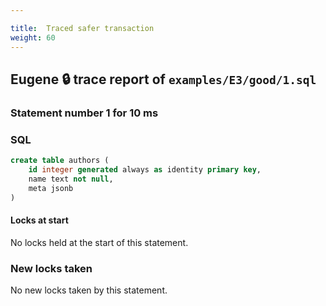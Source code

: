 ```yaml
---

title:  Traced safer transaction
weight: 60
---
```



## Eugene 🔒 trace report of `examples/E3/good/1.sql`

### Statement number 1 for 10 ms

### SQL

```sql
create table authors (
    id integer generated always as identity primary key,
    name text not null,
    meta jsonb
)
```

#### Locks at start

No locks held at the start of this statement.

### New locks taken

No new locks taken by this statement.


